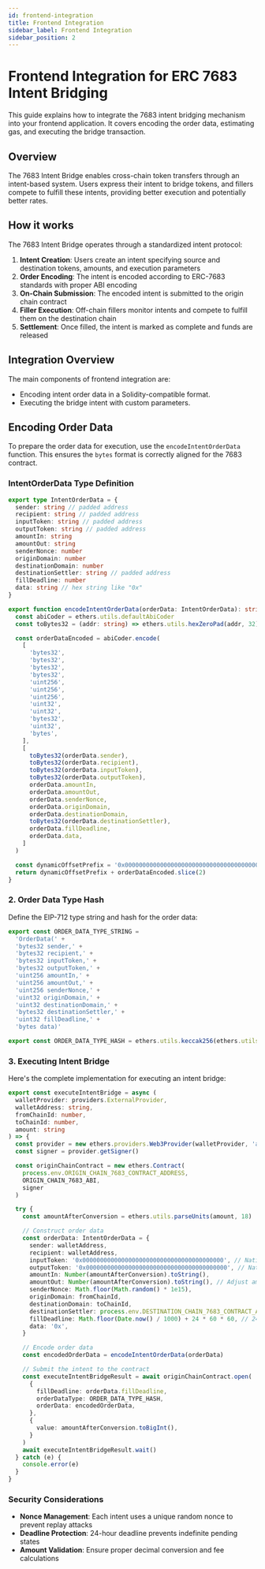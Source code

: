 ```yaml
---
id: frontend-integration
title: Frontend Integration
sidebar_label: Frontend Integration
sidebar_position: 2
---
```


# Frontend Integration for ERC 7683 Intent Bridging

This guide explains how to integrate the 7683 intent bridging mechanism into your frontend application. It covers encoding the order data, estimating gas, and executing the bridge transaction.

## Overview

The 7683 Intent Bridge enables cross-chain token transfers through an intent-based system. Users express their intent to bridge tokens, and fillers compete to fulfill these intents, providing better execution and potentially better rates.

## How it works

The 7683 Intent Bridge operates through a standardized intent protocol:

1. **Intent Creation**: Users create an intent specifying source and destination tokens, amounts, and execution parameters
2. **Order Encoding**: The intent is encoded according to ERC-7683 standards with proper ABI encoding
3. **On-Chain Submission**: The encoded intent is submitted to the origin chain contract
4. **Filler Execution**: Off-chain fillers monitor intents and compete to fulfill them on the destination chain
5. **Settlement**: Once filled, the intent is marked as complete and funds are released

## Integration Overview

The main components of frontend integration are:

- Encoding intent order data in a Solidity-compatible format.
- Executing the bridge intent with custom parameters.

## Encoding Order Data

To prepare the order data for execution, use the `encodeIntentOrderData` function. This ensures the `bytes` format is correctly aligned for the 7683 contract.

### IntentOrderData Type Definition

```ts
export type IntentOrderData = {
  sender: string // padded address
  recipient: string // padded address
  inputToken: string // padded address
  outputToken: string // padded address
  amountIn: string
  amountOut: string
  senderNonce: number
  originDomain: number
  destinationDomain: number
  destinationSettler: string // padded address
  fillDeadline: number
  data: string // hex string like "0x"
}
```

```ts
export function encodeIntentOrderData(orderData: IntentOrderData): string {
  const abiCoder = ethers.utils.defaultAbiCoder
  const toBytes32 = (addr: string) => ethers.utils.hexZeroPad(addr, 32)

  const orderDataEncoded = abiCoder.encode(
    [
      'bytes32',
      'bytes32',
      'bytes32',
      'bytes32',
      'uint256',
      'uint256',
      'uint256',
      'uint32',
      'uint32',
      'bytes32',
      'uint32',
      'bytes',
    ],
    [
      toBytes32(orderData.sender),
      toBytes32(orderData.recipient),
      toBytes32(orderData.inputToken),
      toBytes32(orderData.outputToken),
      orderData.amountIn,
      orderData.amountOut,
      orderData.senderNonce,
      orderData.originDomain,
      orderData.destinationDomain,
      toBytes32(orderData.destinationSettler),
      orderData.fillDeadline,
      orderData.data,
    ]
  )

  const dynamicOffsetPrefix = '0x0000000000000000000000000000000000000000000000000000000000000020'
  return dynamicOffsetPrefix + orderDataEncoded.slice(2)
}
```

### 2. Order Data Type Hash

Define the EIP-712 type string and hash for the order data:

```typescript
export const ORDER_DATA_TYPE_STRING =
  'OrderData(' +
  'bytes32 sender,' +
  'bytes32 recipient,' +
  'bytes32 inputToken,' +
  'bytes32 outputToken,' +
  'uint256 amountIn,' +
  'uint256 amountOut,' +
  'uint256 senderNonce,' +
  'uint32 originDomain,' +
  'uint32 destinationDomain,' +
  'bytes32 destinationSettler,' +
  'uint32 fillDeadline,' +
  'bytes data)'

export const ORDER_DATA_TYPE_HASH = ethers.utils.keccak256(ethers.utils.toUtf8Bytes(ORDER_DATA_TYPE_STRING))
```

### 3. Executing Intent Bridge

Here's the complete implementation for executing an intent bridge:

```typescript
export const executeIntentBridge = async (
  walletProvider: providers.ExternalProvider,
  walletAddress: string,
  fromChainId: number,
  toChainId: number,
  amount: string
) => {
  const provider = new ethers.providers.Web3Provider(walletProvider, 'any')
  const signer = provider.getSigner()

  const originChainContract = new ethers.Contract(
    process.env.ORIGIN_CHAIN_7683_CONTRACT_ADDRESS,
    ORIGIN_CHAIN_7683_ABI,
    signer
  )

  try {
    const amountAfterConversion = ethers.utils.parseUnits(amount, 18)

    // Construct order data
    const orderData: IntentOrderData = {
      sender: walletAddress,
      recipient: walletAddress,
      inputToken: '0x0000000000000000000000000000000000000000', // Native ETH
      outputToken: '0x0000000000000000000000000000000000000000', // Native ETH
      amountIn: Number(amountAfterConversion).toString(),
      amountOut: Number(amountAfterConversion).toString(), // Adjust amountOut based on the filler's fee
      senderNonce: Math.floor(Math.random() * 1e15),
      originDomain: fromChainId,
      destinationDomain: toChainId,
      destinationSettler: process.env.DESTINATION_CHAIN_7683_CONTRACT_ADDRESS,
      fillDeadline: Math.floor(Date.now() / 1000) + 24 * 60 * 60, // 24 hour deadline
      data: '0x',
    }

    // Encode order data
    const encodedOrderData = encodeIntentOrderData(orderData)

    // Submit the intent to the contract
    const executeIntentBridgeResult = await originChainContract.open(
      {
        fillDeadline: orderData.fillDeadline,
        orderDataType: ORDER_DATA_TYPE_HASH,
        orderData: encodedOrderData,
      },
      {
        value: amountAfterConversion.toBigInt(),
      }
    )
    await executeIntentBridgeResult.wait()
  } catch (e) {
    console.error(e)
  }
}
```

### Security Considerations

- **Nonce Management**: Each intent uses a unique random nonce to prevent replay attacks
- **Deadline Protection**: 24-hour deadline prevents indefinite pending states
- **Amount Validation**: Ensure proper decimal conversion and fee calculations
